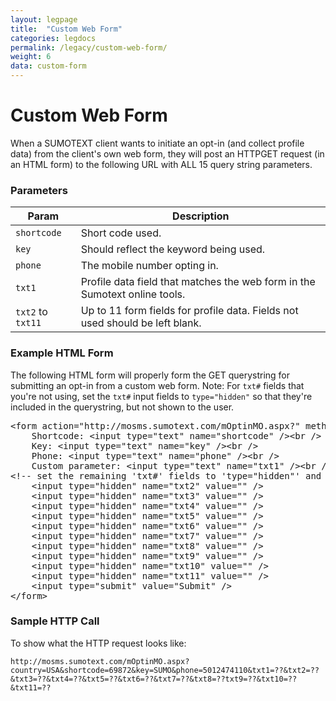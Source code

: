 ```yaml
---
layout: legpage
title:  "Custom Web Form"
categories: legdocs
permalink: /legacy/custom-web-form/
weight: 6
data: custom-form
---
```


Custom Web Form
========

When a SUMOTEXT client wants to initiate an opt-in (and collect profile data) from the client's own web form, they will post an HTTPGET request (in an HTML form) to the following URL with ALL 15 query string parameters. 

### Parameters
Param | Description
--- | --- 
`shortcode` | Short code used.
`key` | Should reflect the keyword being used.
`phone` | The mobile number opting in.
`txt1` | Profile data field that matches the web form in the Sumotext online tools.
`txt2` to `txt11` | Up to 11 form fields for profile data. Fields not used should be left blank.

### Example HTML Form

The following HTML form will properly form the GET querystring for submitting an opt-in from a custom web form. Note: For `txt#` fields that you're not using, set the `txt#` input fields to `type="hidden"` so that they're included in the querystring, but not shown to the user. 

<pre class="code">&lt;form action=&quot;http://mosms.sumotext.com/mOptinMO.aspx?&quot; method=&quot;GET&quot;&gt;
&nbsp;&nbsp;&nbsp;&nbsp;Shortcode: &lt;input type=&quot;text&quot; name=&quot;<span>shortcode</span>&quot; /&gt;&lt;br /&gt;
&nbsp;&nbsp;&nbsp;&nbsp;Key: &lt;input type=&quot;text&quot; name=&quot;<span>key</span>&quot; /&gt;&lt;br /&gt;
&nbsp;&nbsp;&nbsp;&nbsp;Phone: &lt;input type=&quot;text&quot; name=&quot;<span>phone</span>&quot; /&gt;&lt;br /&gt;
&nbsp;&nbsp;&nbsp;&nbsp;Custom parameter: &lt;input type=&quot;text&quot; name=&quot;<span>txt1</span>&quot; /&gt;&lt;br /&gt;
&lt;!-- set the remaining 'txt#' fields to 'type=&quot;hidden&quot;' and a blank value so that their params are still included in the GET --&gt;
&nbsp;&nbsp;&nbsp;&nbsp;&lt;input type=&quot;hidden&quot; name=&quot;<span>txt2</span>&quot; value=&quot;&quot; /&gt;
&nbsp;&nbsp;&nbsp;&nbsp;&lt;input type=&quot;hidden&quot; name=&quot;<span>txt3</span>&quot; value=&quot;&quot; /&gt;
&nbsp;&nbsp;&nbsp;&nbsp;&lt;input type=&quot;hidden&quot; name=&quot;<span>txt4</span>&quot; value=&quot;&quot; /&gt;
&nbsp;&nbsp;&nbsp;&nbsp;&lt;input type=&quot;hidden&quot; name=&quot;<span>txt5</span>&quot; value=&quot;&quot; /&gt;
&nbsp;&nbsp;&nbsp;&nbsp;&lt;input type=&quot;hidden&quot; name=&quot;<span>txt6</span>&quot; value=&quot;&quot; /&gt;
&nbsp;&nbsp;&nbsp;&nbsp;&lt;input type=&quot;hidden&quot; name=&quot;<span>txt7</span>&quot; value=&quot;&quot; /&gt;
&nbsp;&nbsp;&nbsp;&nbsp;&lt;input type=&quot;hidden&quot; name=&quot;<span>txt8</span>&quot; value=&quot;&quot; /&gt;
&nbsp;&nbsp;&nbsp;&nbsp;&lt;input type=&quot;hidden&quot; name=&quot;<span>txt9</span>&quot; value=&quot;&quot; /&gt;
&nbsp;&nbsp;&nbsp;&nbsp;&lt;input type=&quot;hidden&quot; name=&quot;<span>txt10</span>&quot; value=&quot;&quot; /&gt;
&nbsp;&nbsp;&nbsp;&nbsp;&lt;input type=&quot;hidden&quot; name=&quot;<span>txt11</span>&quot; value=&quot;&quot; /&gt;
&nbsp;&nbsp;&nbsp;&nbsp;&lt;input type=&quot;submit&quot; value=&quot;Submit&quot; /&gt;
&lt;/form&gt;</pre>

### Sample HTTP Call
To show what the HTTP request looks like:
<pre class="code"><code>http://mosms.sumotext.com/mOptinMO.aspx?country=USA&shortcode=69872&key=SUMO&phone=5012474110&txt1=??&txt2=??&txt3=??&txt4=??&txt5=??&txt6=??&txt7=??&txt8=??txt9=??&txt10=??&txt11=??</code></pre>
